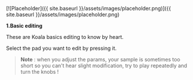---
---

[![Placeholder]({{ site.baseurl }}/assets/images/placeholder.png)]({{
site.baseurl }}/assets/images/placeholder.png)

**1.Basic editing**

These are Koala basics editing to know by heart.

Select the pad you want to edit by pressing it.

> **Note** : when you adjust the params, your sample is sometimes too short so you can't hear slight modification, try
> to play repeatedly and turn the knobs !

